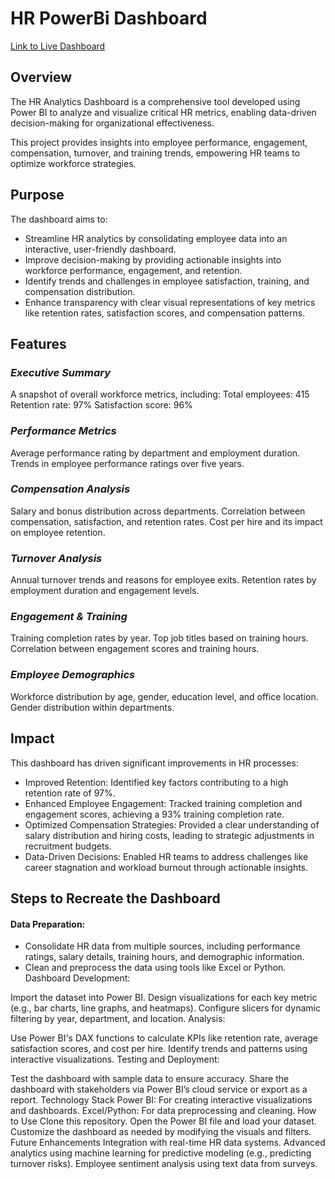 # HR PowerBi Dashboard

[Link to Live Dashboard](https://app.powerbi.com/view?r=eyJrIjoiYWFhZGI0NWQtMzBjMy00YjJmLTkyNDMtY2NhZjQzZGJkMzdkIiwidCI6ImU5ODE4OTYxLTJkN2QtNGMwYS05ZGQ1LTI1MmRiYmM2ZWNkZiJ9)


## Overview
The HR Analytics Dashboard is a comprehensive tool developed using Power BI to analyze and visualize critical HR metrics, enabling data-driven decision-making for organizational effectiveness.

This project provides insights into employee performance, engagement, compensation, turnover, and training trends, empowering HR teams to optimize workforce strategies.

## Purpose
The dashboard aims to:

+ Streamline HR analytics by consolidating employee data into an interactive, user-friendly dashboard.
+ Improve decision-making by providing actionable insights into workforce performance, engagement, and retention.
+ Identify trends and challenges in employee satisfaction, training, and compensation distribution.
+ Enhance transparency with clear visual representations of key metrics like retention rates, satisfaction scores, and compensation patterns.

## Features
### *Executive Summary*
A snapshot of overall workforce metrics, including:
Total employees: 415
Retention rate: 97%
Satisfaction score: 96%

### *Performance Metrics*
Average performance rating by department and employment duration.
Trends in employee performance ratings over five years.

### *Compensation Analysis*
Salary and bonus distribution across departments.
Correlation between compensation, satisfaction, and retention rates.
Cost per hire and its impact on employee retention.

### *Turnover Analysis*
Annual turnover trends and reasons for employee exits.
Retention rates by employment duration and engagement levels.

### *Engagement & Training*
Training completion rates by year.
Top job titles based on training hours.
Correlation between engagement scores and training hours.

### *Employee Demographics*
Workforce distribution by age, gender, education level, and office location.
Gender distribution within departments.

## Impact
This dashboard has driven significant improvements in HR processes:

+ Improved Retention: Identified key factors contributing to a high retention rate of 97%.
+ Enhanced Employee Engagement: Tracked training completion and engagement scores, achieving a 93% training completion rate.
+ Optimized Compensation Strategies: Provided a clear understanding of salary distribution and hiring costs, leading to strategic adjustments in recruitment budgets.
+ Data-Driven Decisions: Enabled HR teams to address challenges like career stagnation and workload burnout through actionable insights.

## Steps to Recreate the Dashboard
#### Data Preparation:
+ Consolidate HR data from multiple sources, including performance ratings, salary details, training hours, and demographic information.
+ Clean and preprocess the data using tools like Excel or Python.
Dashboard Development:

Import the dataset into Power BI.
Design visualizations for each key metric (e.g., bar charts, line graphs, and heatmaps).
Configure slicers for dynamic filtering by year, department, and location.
Analysis:

Use Power BI's DAX functions to calculate KPIs like retention rate, average satisfaction scores, and cost per hire.
Identify trends and patterns using interactive visualizations.
Testing and Deployment:

Test the dashboard with sample data to ensure accuracy.
Share the dashboard with stakeholders via Power BI’s cloud service or export as a report.
Technology Stack
Power BI: For creating interactive visualizations and dashboards.
Excel/Python: For data preprocessing and cleaning.
How to Use
Clone this repository.
Open the Power BI file and load your dataset.
Customize the dashboard as needed by modifying the visuals and filters.
Future Enhancements
Integration with real-time HR data systems.
Advanced analytics using machine learning for predictive modeling (e.g., predicting turnover risks).
Employee sentiment analysis using text data from surveys.
